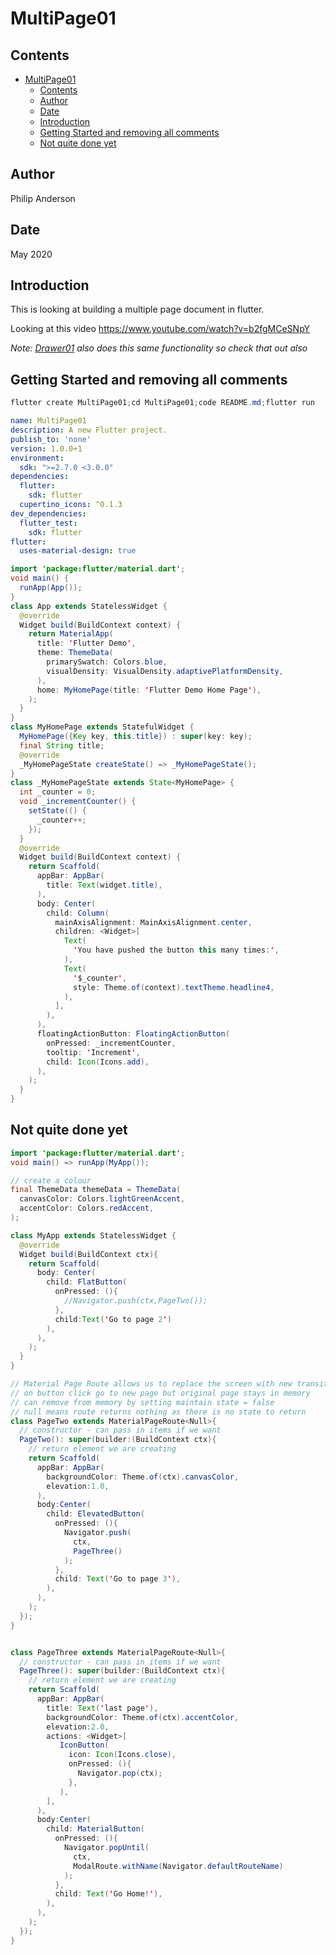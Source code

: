 # MultiPage01

## Contents

- [MultiPage01](#multipage01)
  - [Contents](#contents)
  - [Author](#author)
  - [Date](#date)
  - [Introduction](#introduction)
  - [Getting Started and removing all comments](#getting-started-and-removing-all-comments)
  - [Not quite done yet](#not-quite-done-yet)

## Author

Philip Anderson

## Date

May 2020

## Introduction

This is looking at building a multiple page document in flutter.

Looking at this video https://www.youtube.com/watch?v=b2fgMCeSNpY

*Note: [Drawer01](../Drawer01) also does this same functionality so check that out also*

## Getting Started and removing all comments

```java
flutter create MultiPage01;cd MultiPage01;code README.md;flutter run
```

```yaml
name: MultiPage01
description: A new Flutter project.
publish_to: 'none' 
version: 1.0.0+1
environment:
  sdk: ">=2.7.0 <3.0.0"
dependencies:
  flutter:
    sdk: flutter
  cupertino_icons: ^0.1.3
dev_dependencies:
  flutter_test:
    sdk: flutter
flutter:
  uses-material-design: true
```

```java
import 'package:flutter/material.dart';
void main() {
  runApp(App());
}
class App extends StatelessWidget {
  @override
  Widget build(BuildContext context) {
    return MaterialApp(
      title: 'Flutter Demo',
      theme: ThemeData(
        primarySwatch: Colors.blue,
        visualDensity: VisualDensity.adaptivePlatformDensity,
      ),
      home: MyHomePage(title: 'Flutter Demo Home Page'),
    );
  }
}
class MyHomePage extends StatefulWidget {
  MyHomePage({Key key, this.title}) : super(key: key);
  final String title;
  @override
  _MyHomePageState createState() => _MyHomePageState();
}
class _MyHomePageState extends State<MyHomePage> {
  int _counter = 0;
  void _incrementCounter() {
    setState(() {
      _counter++;
    });
  }
  @override
  Widget build(BuildContext context) {
    return Scaffold(
      appBar: AppBar(
        title: Text(widget.title),
      ),
      body: Center(
        child: Column(
          mainAxisAlignment: MainAxisAlignment.center,
          children: <Widget>[
            Text(
              'You have pushed the button this many times:',
            ),
            Text(
              '$_counter',
              style: Theme.of(context).textTheme.headline4,
            ),
          ],
        ),
      ),
      floatingActionButton: FloatingActionButton(
        onPressed: _incrementCounter,
        tooltip: 'Increment',
        child: Icon(Icons.add),
      ), 
    );
  }
}
```

## Not quite done yet

```java
import 'package:flutter/material.dart';
void main() => runApp(MyApp());

// create a colour 
final ThemeData themeData = ThemeData(
  canvasColor: Colors.lightGreenAccent,
  accentColor: Colors.redAccent,
);

class MyApp extends StatelessWidget {
  @override 
  Widget build(BuildContext ctx){
    return Scaffold(
      body: Center(
        child: FlatButton(
          onPressed: (){
            //Navigator.push(ctx,PageTwo());
          },
          child:Text('Go to page 2')
        ),
      ),
    );
  }
}

// Material Page Route allows us to replace the screen with new transitional screen
// on button click go to new page but original page stays in memory 
// can remove from memory by setting maintain state = false
// null means route returns nothing as there is no state to return
class PageTwo extends MaterialPageRoute<Null>{
  // constructor - can pass in items if we want 
  PageTwo(): super(builder:(BuildContext ctx){
    // return element we are creating
    return Scaffold(
      appBar: AppBar(
        backgroundColor: Theme.of(ctx).canvasColor,
        elevation:1.0,
      ),
      body:Center(
        child: ElevatedButton(
          onPressed: (){
            Navigator.push(
              ctx,
              PageThree()
            );
          },
          child: Text('Go to page 3'),
        ),
      ),
    );
  });
}


class PageThree extends MaterialPageRoute<Null>{
  // constructor - can pass in items if we want 
  PageThree(): super(builder:(BuildContext ctx){
    // return element we are creating
    return Scaffold(
      appBar: AppBar(
        title: Text('last page'),
        backgroundColor: Theme.of(ctx).accentColor,
        elevation:2.0,
        actions: <Widget>[
           IconButton(
             icon: Icon(Icons.close),
             onPressed: (){
               Navigator.pop(ctx);
             },
           ),
        ],
      ),
      body:Center(
        child: MaterialButton(
          onPressed: (){
            Navigator.popUntil(
              ctx, 
              ModalRoute.withName(Navigator.defaultRouteName)
            );
          },
          child: Text('Go Home!'),
        ),
      ),
    );
  });
}
```